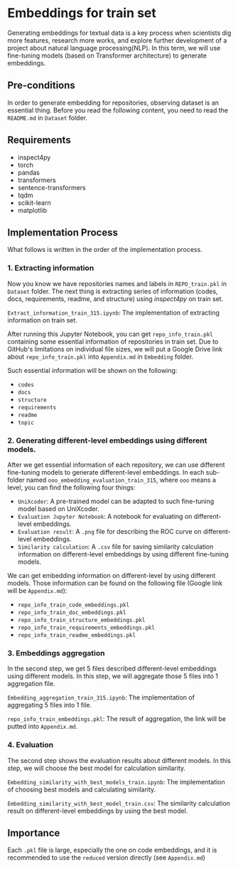 # Embeddings for train set
Generating embeddings for textual data is a key process when scientists dig more features, research more works, and explore further development of a project about natural language processing(NLP).
In this term, we will use fine-tuning models (based on Transformer architecture) to generate embeddings.

## Pre-conditions
In order to generate embedding for repositories, observing dataset is an essential thing.
Before you read the following content, you need to read the `README.md` in `Dataset` folder.

## Requirements
* inspect4py
* torch
* pandas
* transformers
* sentence-transformers
* tqdm
* scikit-learn
* matplotlib

## Implementation Process
What follows is written in the order of the implementation process.
### 1. Extracting information
Now you know we have repositories names and labels in `REPO_train.pkl` in `Dataset` folder.
The next thing is extracting series of information (codes, docs, requirements, readme, and structure) using _inspect4py_ on train set.

`Extract_information_train_315.ipynb`: The implementation of extracting information on train set.

After running this Jupyter Notebook, you can get `repo_info_train.pkl` containing some essential information of repositories in train set.
Due to GitHub's limitations on individual file sizes, we will put a Google Drive link about `repo_info_train.pkl` into `Appendix.md` in `Embedding` folder.

Such essential information will be shown on the following:
* `codes`
* `docs`
* `structure`
* `requirements`
* `readme`
* `topic`

### 2. Generating different-level embeddings using different models.
After we get essential information of each repository, we can use different fine-tuning models to generate different-level embeddings.
In each sub-folder named `ooo_embedding_evaluation_train_315`, where `ooo` means a level, you can find the following four things:
* `UniXcoder`: A pre-trained model can be adapted to such fine-tuning model based on UniXcoder.
* `Evaluation Jupyter Notebook`: A notebook for evaluating on different-level embeddings.
* `Evaluation result`: A `.png` file for describing the ROC curve on different-level embeddings.
* `Similarity calculation`: A `.csv` file for saving similarity calculation information on different-level embeddings by using different fine-tuning models.

We can get embedding information on different-level by using different models. Those information can be found on the following file (Google link will be `Appendix.md`):
* `repo_info_train_code_embeddings.pkl`
* `repo_info_train_doc_embeddings.pkl`
* `repo_info_train_structure_embeddings.pkl`
* `repo_info_train_requirements_embeddings.pkl`
* `repo_info_train_readme_embeddings.pkl`

### 3. Embeddings aggregation
In the second step, we get 5 files described different-level embeddings using different models.
In this step, we will aggregate those 5 files into 1 aggregation file.

`Embedding_aggregation_train_315.ipynb`: The implementation of aggregating 5 files into 1 file.

`repo_info_train_embeddings.pkl`: The result of aggregation, the link will be putted into `Appendix.md`.

### 4. Evaluation
The second step shows the evaluation results about different models. 
In this step, we will choose the best model for calculation similarity.

`Embedding_similarity_with_best_models_train.ipynb`: The implementation of choosing best models and calculating similarity.

`Embedding_similarity_with_best_model_train.csv`: The similarity calculation result on different-level embeddings by using the best model.

## Importance
Each `.pkl` file is large, especially the one on code embeddings, and it is recommended to use the `reduced` version directly (see `Appendix.md`)